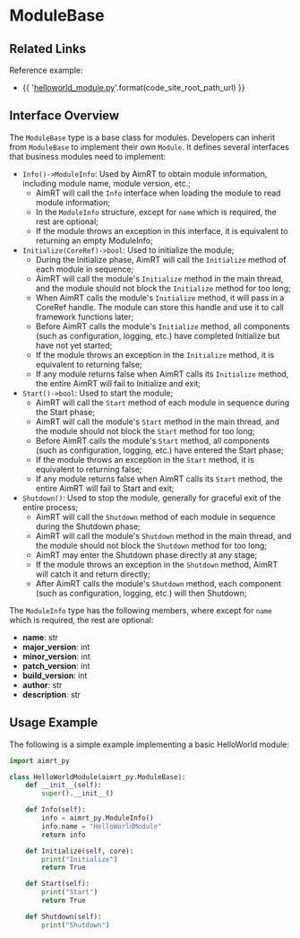 # ModuleBase

## Related Links

Reference example:
- {{ '[helloworld_module.py]({}/src/examples/py/helloworld/helloworld_module.py)'.format(code_site_root_path_url) }}


## Interface Overview

The `ModuleBase` type is a base class for modules. Developers can inherit from `ModuleBase` to implement their own `Module`. It defines several interfaces that business modules need to implement:
- `Info()->ModuleInfo`: Used by AimRT to obtain module information, including module name, module version, etc.;
  - AimRT will call the `Info` interface when loading the module to read module information;
  - In the `ModuleInfo` structure, except for `name` which is required, the rest are optional;
  - If the module throws an exception in this interface, it is equivalent to returning an empty ModuleInfo;
- `Initialize(CoreRef)->bool`: Used to initialize the module;
  - During the Initialize phase, AimRT will call the `Initialize` method of each module in sequence;
  - AimRT will call the module's `Initialize` method in the main thread, and the module should not block the `Initialize` method for too long;
  - When AimRT calls the module's `Initialize` method, it will pass in a CoreRef handle. The module can store this handle and use it to call framework functions later;
  - Before AimRT calls the module's `Initialize` method, all components (such as configuration, logging, etc.) have completed Initialize but have not yet started;
  - If the module throws an exception in the `Initialize` method, it is equivalent to returning false;
  - If any module returns false when AimRT calls its `Initialize` method, the entire AimRT will fail to Initialize and exit;
- `Start()->bool`: Used to start the module;
  - AimRT will call the `Start` method of each module in sequence during the Start phase;
  - AimRT will call the module's `Start` method in the main thread, and the module should not block the `Start` method for too long;
  - Before AimRT calls the module's `Start` method, all components (such as configuration, logging, etc.) have entered the Start phase;
  - If the module throws an exception in the `Start` method, it is equivalent to returning false;
  - If any module returns false when AimRT calls its `Start` method, the entire AimRT will fail to Start and exit;
- `Shutdown()`: Used to stop the module, generally for graceful exit of the entire process;
  - AimRT will call the `Shutdown` method of each module in sequence during the Shutdown phase;
  - AimRT will call the module's `Shutdown` method in the main thread, and the module should not block the `Shutdown` method for too long;
  - AimRT may enter the Shutdown phase directly at any stage;
  - If the module throws an exception in the `Shutdown` method, AimRT will catch it and return directly;
  - After AimRT calls the module's `Shutdown` method, each component (such as configuration, logging, etc.) will then Shutdown;



The `ModuleInfo` type has the following members, where except for `name` which is required, the rest are optional:
- **name**: str
- **major_version**: int
- **minor_version**: int
- **patch_version**: int
- **build_version**: int
- **author**: str
- **description**: str

## Usage Example

The following is a simple example implementing a basic HelloWorld module:

```python
import aimrt_py

class HelloWorldModule(aimrt_py.ModuleBase):
    def __init__(self):
        super().__init__()

    def Info(self):
        info = aimrt_py.ModuleInfo()
        info.name = "HelloWorldModule"
        return info

    def Initialize(self, core):
        print("Initialize")
        return True

    def Start(self):
        print("Start")
        return True

    def Shutdown(self):
        print("Shutdown")
```
